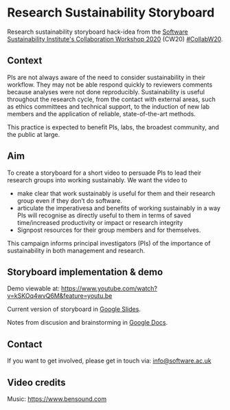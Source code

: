 # Research Sustainability Storyboard

Research sustainability storyboard hack-idea from the [Software Sustainability Institute's Collaboration Workshop 2020](https://www.software.ac.uk/cw20) (CW20) [#CollabW20](https://twitter.com/hashtag/CollabW20).

## Context
PIs are not always aware of the need to consider sustainability in their workflow. They may not be able respond quickly to reviewers comments because analyses were not done reproducibly. Sustainability is useful throughout the research cycle, from the contact with external areas, such as ethics committees and technical support, to the induction of new lab members and the application of reliable, state-of-the-art methods.

This practice is expected to benefit PIs, labs, the broadest community, and the public at large. 

## Aim 
To create a storyboard for a short video to persuade PIs to lead their research groups into working sustainably.
We want the video to
* make clear that work sustainably is useful for them and their research group even if they don’t do software. 
* articulate the imperativesa and benefits of working sustainably in a way PIs will recognise as directly useful to them in terms of saved time/increased productivity or impact or  research integrity
* Signpost resources for their group members and for themselves.

This campaign informs principal investigators (PIs) of the importance of sustainability in both management and research.

## Storyboard implementation & demo

Demo viewable at: https://www.youtube.com/watch?v=kSKOq4wvQ6M&feature=youtu.be

Current version of storyboard in [Google Slides](https://docs.google.com/presentation/d/18cDN2xzoB2maMnOEYvhikNoSK081bc6sb6mPxC_rdtc/edit).

Notes from discusion and brainstorming in [Google Docs](https://docs.google.com/document/d/1dfCtZX_g4nywRHzk1eBa0RskqqdvfGiRbWhSgDcNYBU/edit).

## Contact
If you want to get involved, please get in touch via:
info@software.ac.uk

## Video credits
Music: https://www.bensound.com

